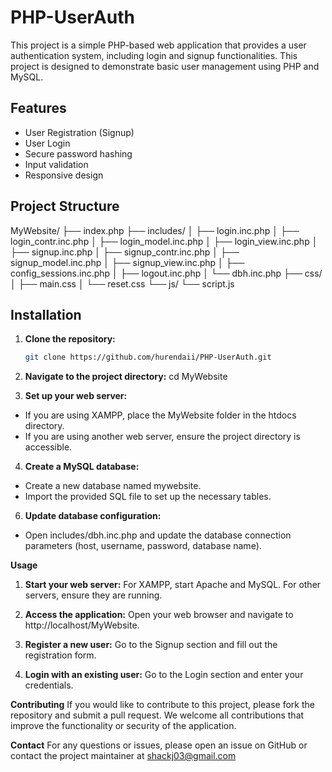 # PHP-UserAuth

This project is a simple PHP-based web application that provides a user authentication system, including login and signup functionalities. This project is designed to demonstrate basic user management using PHP and MySQL.

## Features

- User Registration (Signup)
- User Login
- Secure password hashing
- Input validation
- Responsive design

## Project Structure

MyWebsite/
├── index.php
├── includes/
│ ├── login.inc.php
│ ├── login_contr.inc.php
│ ├── login_model.inc.php
│ ├── login_view.inc.php
│ ├── signup.inc.php
│ ├── signup_contr.inc.php
│ ├── signup_model.inc.php
│ ├── signup_view.inc.php
│ ├── config_sessions.inc.php
│ ├── logout.inc.php
│ └── dbh.inc.php
├── css/
│ ├── main.css
│ └── reset.css
└── js/
└── script.js


## Installation

1. **Clone the repository:**
   ```bash
   git clone https://github.com/hurendaii/PHP-UserAuth.git
   
2.  **Navigate to the project directory:**
cd MyWebsite

3. **Set up your web server:**
- If you are using XAMPP, place the MyWebsite folder in the htdocs directory.
- If you are using another web server, ensure the project directory is accessible.

4. **Create a MySQL database:**
- Create a new database named mywebsite.
- Import the provided SQL file to set up the necessary tables.

6. **Update database configuration:**
- Open includes/dbh.inc.php and update the database connection parameters (host, username, password, database name).

**Usage**
1. **Start your web server:**
For XAMPP, start Apache and MySQL.
For other servers, ensure they are running.

2. **Access the application:**
Open your web browser and navigate to http://localhost/MyWebsite.

3. **Register a new user:**
Go to the Signup section and fill out the registration form.

4. **Login with an existing user:**
Go to the Login section and enter your credentials.

**Contributing**
If you would like to contribute to this project, please fork the repository and submit a pull request. We welcome all contributions that improve the functionality or security of the application.

**Contact**
For any questions or issues, please open an issue on GitHub or contact the project maintainer at shackj03@gmail.com



   
